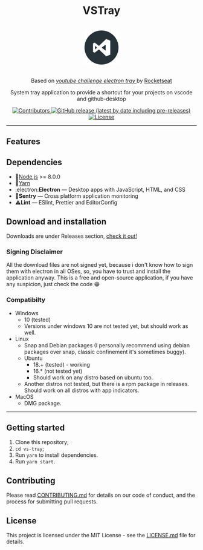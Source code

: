 <h1 align="center">VSTray</h1>
<div align="center">

<br>
  <img src="build/icon.png" alt="my-projects-tray" width="90">
<br>
<br>

Based on <i><a href="https://github.com/Rocketseat/youtube-challenge-electron-tray"> youtube challenge electron tray </a></i> by <a href="https://github.com/rocketseat"> Rocketseat</a>

</div>

<p align="center">System tray application to provide a shortcut for your projects on vscode and github-desktop</p>

<p align="center">
  <a href="https://github.com/Rocketseat/youtube-challenge-electron-tray/graphs/contributors">
    <img src="https://img.shields.io/github/contributors/thejoaov/vs-tray?color=" alt="Contributors">
  </a>
  <a href="https://github.com/thejoaov/vs-tray/releases">
    <img alt="GitHub release (latest by date including pre-releases)" src="https://img.shields.io/github/v/release/thejoaov/vs-tray?include_prereleases&label=latest">
  </a>
  <a href="https://opensource.org/licenses/MIT">
    <img src="https://img.shields.io/github/license/thejoaov/vs-tray?logo=mit" alt="License">
  </a>

</p>
<hr>

## Features



## Dependencies

- :green_heart:[Node.js](https://nodejs.org/en/) >= 8.0.0
- :blue_heart:[Yarn](https://yarnpkg.com/pt-BR/docs/install)
- :electron:**Electron** — Desktop apps with JavaScript, HTML, and CSS
- :vertical_traffic_light:**Sentry** — Cross platform application monitoring
- :warning:**Lint** — ESlint, Prettier and EditorConfig
## Download and installation

Downloads are under Releases section, [check it out!](https://github.com/thejoaov/vs-tray/releases)

### Signing Disclaimer
All the download files are not signed yet, because i don't know how to sign them with electron in all OSes, so, you have to trust and install the application anyway. This is a free and open-source application, if you have any suspicion, just check the code :grin:

### Compatibilty
- Windows
  - 10 (tested)
  - Versions under windows 10 are not tested yet, but should work as well.
- Linux
  - Snap and Debian packages (I personally recommend using debian packages over snap, classic confinement it's sometimes buggy).
  - Ubuntu
    - 18.\+ (tested) - working
    - 16.\* (not tested yet)
    - Should work on any distro based on ubuntu too.
  - Another distros not tested, but there is a rpm package in releases. Should work on all distros with app indicators.
- MacOS
  - DMG package.

---

## Getting started

1. Clone this repository;
2. `cd vs-tray`;
3. Run `yarn` to install dependencies.
4. Run `yarn start`.

## Contributing

Please read [CONTRIBUTING.md](CONTRIBUTING.md) for details on our code of conduct, and the process for submitting pull requests.

## License

This project is licensed under the MIT License - see the [LICENSE.md](LICENSE.md) file for details.
